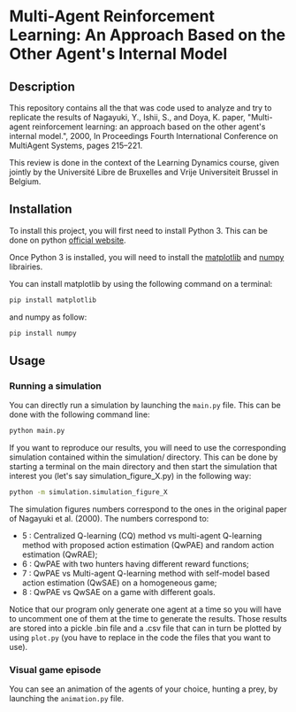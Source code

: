 # Multi-Agent Reinforcement Learning: An Approach Based on the Other Agent's Internal Model

## Description

This repository contains all the that was code used to analyze and try to replicate the results of Nagayuki, Y., Ishii, S., and Doya, K. paper, "Multi-agent reinforcement
learning: an approach based on the other agent's internal model.", 2000, In Proceedings Fourth International Conference on MultiAgent Systems, pages 215–221.

This review is done in the context of the Learning Dynamics course, given jointly by the Université Libre de Bruxelles and Vrije Universiteit Brussel in Belgium.

## Installation

To install this project, you will first need to install Python 3. This can be done on python [official website](https://www.python.org/downloads/). 

Once Python 3 is installed, you will need to install the [matplotlib](https://matplotlib.org/) and [numpy](https://numpy.org/) librairies.

You can install matplotlib by using the following command on a terminal:

```sh
pip install matplotlib
```

and numpy as follow:

```sh
pip install numpy
```

## Usage

### Running a simulation
You can directly run a simulation by launching the `main.py` file. This can be done with the following command line:

```sh
python main.py
```

If you want to reproduce our results, you will need to use the corresponding simulation contained within the simulation/ directory. This can be done by starting a terminal on the main directory and then start the simulation that interest you (let's say simulation_figure_X.py) in the following way:

```sh
python -m simulation.simulation_figure_X
```

The simulation figures numbers correspond to the ones in the original paper of Nagayuki et al. (2000). The numbers correspond to:

- 5 : Centralized Q-learning (CQ) method vs multi-agent Q-learning method with proposed action estimation (QwPAE) and random action estimation (QwRAE);
- 6 : QwPAE with two hunters having different reward functions;
- 7 : QwPAE vs Multi-agent Q-learning method with self-model based action estimation (QwSAE) on a homogeneous game;
- 8 : QwPAE vs QwSAE on a game with different goals.

Notice that our program only generate one agent at a time so you will have to uncomment one of them at the time to generate the results. Those results are stored into a pickle .bin file and a .csv file that can in turn be plotted by using `plot.py` (you have to replace in the code the files that you want to use).

### Visual game episode

You can see an animation of the agents of your choice, hunting a prey, by launching the `animation.py` file.




